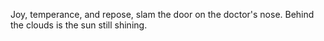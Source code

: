 Joy, temperance, and repose, slam the door on the doctor's nose.
Behind the clouds is the sun still shining.
